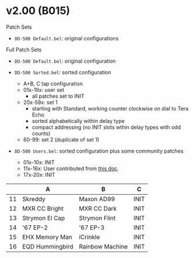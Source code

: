 # v2.00 (B015)

Patch Sets
- `DD-500 Default.bel`: original configurations


Full Patch Sets
- `DD-500 Default.bel`: original configuration
- `DD-500 Sorted.bel`: sorted configuration
  - A+B, C tap configuration
  - 01x-19x: user set
    - all patches set to INIT 
  - 20x-59x: set 1
    - starting with Standard, working counter clockwise on dial to Tera Echo
    - sorted alphabetically within delay type
    - compact addressing (no INIT slots wthin delay types with odd counts)
  - 60-99: set 2 (duplicate of set 1)


- `DD-500 Users.bel`: sorted configuration plus some community patches
  - 01x-10x: INIT
  - 11x-16x: User contributed from [this doc](https://docs.google.com/document/d/1swrBneUjIWHweLiFBITAM4AY3gIF0mXQGQTAtj0dsHA/edit?pref=2&pli=1).
  - 17x-20x: INIT

| | A | B | C |
| --- | --- | --- | --- |
| 11 | Skreddy | Maxon AD99 | INIT |
| 12 | MXR CC Bright | MXR CC Dark | INIT |
| 13 | Strymon El Cap | Strymon Flint | INIT |
| 14 | '67 EP-2 | '67 EP-3 | INIT |
| 15 | EHX Memory Man | iCrinkle | INIT |
| 16 | EQD Hummingbird | Rainbow Machine | INIT |
